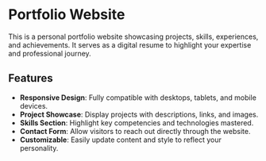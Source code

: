 # Portfolio Website

This is a personal portfolio website showcasing projects, skills, experiences, and achievements. It serves as a digital resume to highlight your expertise and professional journey.

## Features
- **Responsive Design**: Fully compatible with desktops, tablets, and mobile devices.
- **Project Showcase**: Display projects with descriptions, links, and images.
- **Skills Section**: Highlight key competencies and technologies mastered.
- **Contact Form**: Allow visitors to reach out directly through the website.
- **Customizable**: Easily update content and style to reflect your personality.
